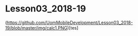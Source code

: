 # Lesson03_2018-19



(https://github.com/UomMobileDevelopment/Lesson03_2018-19/blob/master/img/calc1.PNG)[tes]
